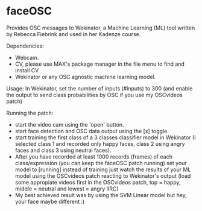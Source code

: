# faceOSC

Provides OSC messages to Wekinator, a Machine Learning (ML) tool written by Rebecca Fiebrink and used in her Kadenze course.

Dependencies:
- Webcam.
- CV, please use MAX's package manager in the file menu to find and install CV.
- Wekinator or any OSC agnostic machine learning model.

Usage:
In Wekinator, set the number of inputs (#inputs) to 300 (and enable the output to send class probabilities by OSC if you use my OSCvideos patch)

Running the patch:
- start the video cam using the 'open' button.
- start face detection and OSC data output using the [x] toggle.
- start training the first class of a 3 classes classifier model in Wekinator (I selected class 1 and recorded only happy faces, class 2 using angry faces and class 3 using neutral faces). 
- After you have recorded at least 1000 records (frames) of each class/expression (you can keep the faceOSC patch running) set your model to [running] instead of training just watch the results of your ML model using the OSCvideos patch reacting to Wekinator's output (load some appropiate videos first in the OSCvideos patch, top = happy, middle = neutral and lowest = angry IIRC)
- My best achieved result was by using the SVM Linear model but hey, your face maybe different :)

